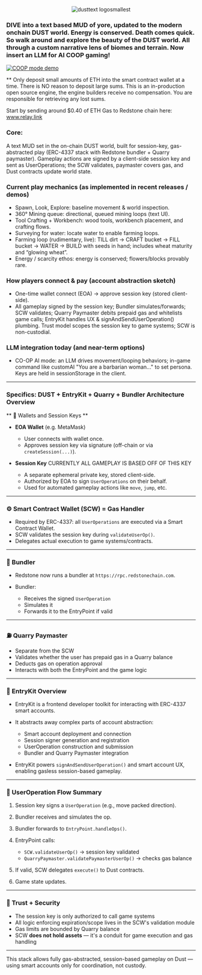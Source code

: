 <div align="center">
  <img src="https://github.com/user-attachments/assets/8548d4dd-6d34-44d6-8016-e3da2efaf1a0" alt="dusttext logosmallest" />
</div>

### DIVE into a text based MUD of yore, updated to the modern onchain DUST world. Energy is conserved. Death comes quick. So walk around and explore the beauty of the DUST world.  All through a custom narrative lens of biomes and terrain. Now insert an LLM for AI COOP gaming!

[![COOP mode demo](https://img.youtube.com/vi/AUYvukfKF5I/0.jpg)](https://www.youtube.com/watch?v=AUYvukfKF5I)

** Only deposit small amounts of ETH into the smart contract wallet at a time. There is NO reason to deposit large sums. This is an in-production open source engine, the engine builders receive no compensation. You are responsible for retrieving any lost sums. 

Start by sending around $0.40 of ETH Gas to Redstone chain here: <a href="https://relay.link/bridge/redstone">www.relay.link</a>

### Core:
A text MUD set in the on-chain DUST world, built for session-key, gas-abstracted play (ERC-4337 stack with Redstone bundler + Quarry paymaster). Gameplay actions are signed by a client-side session key and sent as UserOperations; the SCW validates, paymaster covers gas, and Dust contracts update world state. 

### Current play mechanics (as implemented in recent releases / demos)
  * Spawn, Look, Explore: baseline movement & world inspection. 
  * 360° Mining queue: directional, queued mining loops (text UI). 
  * Tool Crafting + Workbench: wood tools, workbench placement, and crafting flows. 
  * Surveying for water: locate water to enable farming loops. 
  * Farming loop (rudimentary, live): TILL dirt → CRAFT bucket → FILL bucket → WATER → BUILD with seeds in hand; includes wheat maturity and “glowing wheat”. 
  * Energy / scarcity ethos: energy is conserved; flowers/blocks provably rare. 

### How players connect & pay (account abstraction sketch)
  * One-time wallet connect (EOA) → approve session key (stored client-side).
  * All gameplay signed by the session key; Bundler simulates/forwards; SCW validates; Quarry Paymaster debits prepaid gas and whitelists game calls; EntryKit handles UX & signAndSendUserOperation() plumbing. Trust model scopes the
    session key to game systems; SCW is non-custodial. 

### LLM integration today (and near-term options)
  * CO-OP AI mode: an LLM drives movement/looping behaviors; in-game command like customAI "You are a barbarian woman..." to set persona. Keys are held in sessionStorage in the client.
  
---

### Specifics: DUST + EntryKit + Quarry + Bundler Architecture Overview
** 🔑 Wallets and Session Keys **

* **EOA Wallet** (e.g. MetaMask)

  * User connects with wallet once.
  * Approves session key via signature (off-chain or via `createSession(...)`).

* **Session Key**  CURRENTLY ALL GAMEPLAY IS BASED OFF OF THIS KEY

  * A separate ephemeral private key, stored client-side.
  * Authorized by EOA to sign `UserOperations` on their behalf.
  * Used for automated gameplay actions like `move`, `jump`, etc.

---

### ⚙️ Smart Contract Wallet (SCW) = Gas Handler

* Required by ERC-4337: all `UserOperations` are executed via a Smart Contract Wallet.
* SCW validates the session key during `validateUserOp()`.
* Delegates actual execution to game systems/contracts.

---

### 🚛 Bundler

* Redstone now runs a bundler at `https://rpc.redstonechain.com`.
* Bundler:

  * Receives the signed `UserOperation`
  * Simulates it
  * Forwards it to the EntryPoint if valid

---

### ⛽ Quarry Paymaster

* Separate from the SCW
* Validates whether the user has prepaid gas in a Quarry balance
* Deducts gas on operation approval
* Interacts with both the EntryPoint and the game logic

---

### 🧰 EntryKit Overview

* EntryKit is a frontend developer toolkit for interacting with ERC-4337 smart accounts.
* It abstracts away complex parts of account abstraction:

  * Smart account deployment and connection
  * Session signer generation and registration
  * UserOperation construction and submission
  * Bundler and Quarry Paymaster integration
* EntryKit powers `signAndSendUserOperation()` and smart account UX, enabling gasless session-based gameplay.

---

### 🧾 UserOperation Flow Summary

1. Session key signs a `UserOperation` (e.g., move packed direction).
2. Bundler receives and simulates the op.
3. Bundler forwards to `EntryPoint.handleOps()`.
4. EntryPoint calls:

   * `SCW.validateUserOp()` → session key validated
   * `QuarryPaymaster.validatePaymasterUserOp()` → checks gas balance
5. If valid, SCW delegates `execute()` to Dust contracts.
6. Game state updates.

---

### 🧠 Trust + Security

* The session key is only authorized to call game systems
* All logic enforcing expiration/scope lives in the SCW's validation module
* Gas limits are bounded by Quarry balance
* SCW **does not hold assets** — it's a conduit for game execution and gas handling

---

This stack allows fully gas-abstracted, session-based gameplay on Dust — using smart accounts only for coordination, not custody.
